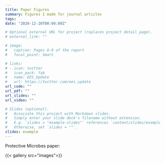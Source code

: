 ```yaml
---
title: Paper Figures
summary: Figures I made for journal articles
tags:
date: "2020-12-20T00:00:00Z"

# Optional external URL for project (replaces project detail page).
# external_link: ""

# image:
#   caption: Pages 8-9 of the report
#   focal_point: Smart

# links:
# - icon: twitter
#   icon_pack: fab
#   name: EES_Update
#   url: https://twitter.com/ees_update
url_code: ""
url_pdf: ""
url_slides: ""
url_video: ""

# Slides (optional).
#   Associate this project with Markdown slides.
#   Simply enter your slide deck's filename without extension.
#   E.g. `slides = "example-slides"` references `content/slides/example-slides.md`.
#   Otherwise, set `slides = ""`.
slides: example
---
```


Protective Microbes paper: 
<br>


{{< gallery src="images">}}